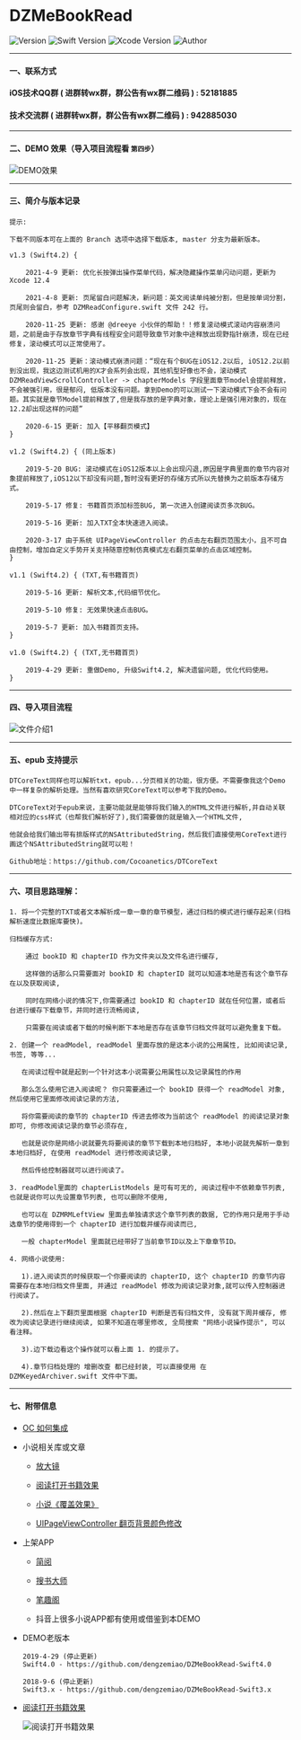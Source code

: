 # DZMeBookRead

![Version](https://img.shields.io/badge/Version-1.3-orange.svg)
![Swift Version](https://img.shields.io/badge/Swift-4.2-orange.svg)
![Xcode Version](https://img.shields.io/badge/Xcode-12.4-orange.svg)
![Author](https://img.shields.io/badge/Author-DZM-blue.svg)

***

#### 一、联系方式

#### iOS技术QQ群 ( 进群转wx群，群公告有wx群二维码 ) :  52181885 
#### 技术交流群 ( 进群转wx群，群公告有wx群二维码 ) : 942885030

***

#### 二、DEMO 效果（导入项目流程看 `第四步`）

![DEMO效果](gif_0.gif)

***

#### 三、简介与版本记录

```
提示: 

下载不同版本可在上面的 Branch 选项中选择下载版本, master 分支为最新版本。

v1.3 (Swift4.2) {
    
    2021-4-9 更新: 优化长按弹出操作菜单代码，解决隐藏操作菜单闪动问题，更新为 Xcode 12.4
    
    2021-4-8 更新: 页尾留白问题解决，新问题：英文阅读单纯被分割，但是按单词分割，页尾则会留白，参考 DZMReadConfigure.swift 文件 242 行。
    
    2020-11-25 更新: 感谢 @dreeye 小伙伴的帮助！！修复滚动模式滚动内容崩溃问题，之前是由于存放章节字典有线程安全问题导致章节对象中途释放出现野指针崩溃，现在已经修复，滚动模式可以正常使用了。 

    2020-11-25 更新：滚动模式崩溃问题：“现在有个BUG在iOS12.2以后, iOS12.2以前到没出现，我这边测试机用的X才会系列会出现，其他机型好像也不会，滚动模式 DZMReadViewScrollController -> chapterModels 字段里面章节model会提前释放，不会被强引用，很是郁闷, 低版本没有问题。拿到Demo的可以测试一下滚动模式下会不会有问题。其实就是章节Model提前释放了,但是我存放的是字典对象，理论上是强引用对象的，现在12.2却出现这样的问题”

    2020-6-15 更新: 加入【平移翻页模式】
}

v1.2 (Swift4.2) { (同上版本)

    2019-5-20 BUG: 滚动模式在iOS12版本以上会出现闪退,原因是字典里面的章节内容对象提前释放了,iOS12以下却没有问题,暂时没有更好的存储方式所以先替换为之前版本存储方式。
    
    2019-5-17 修复: 书籍首页添加标签BUG, 第一次进入创建阅读页多次BUG。

    2019-5-16 更新: 加入TXT全本快速进入阅读。

    2020-3-17 由于系统 UIPageViewController 的点击左右翻页范围太小，且不可自由控制，增加自定义手势开关支持随意控制仿真模式左右翻页菜单的点击区域控制。
}

v1.1 (Swift4.2) { (TXT,有书籍首页)

    2019-5-16 更新: 解析文本,代码细节优化。
    
    2019-5-10 修复: 无效果快速点击BUG。
    
    2019-5-7 更新: 加入书籍首页支持。
}

v1.0 (Swift4.2) { (TXT,无书籍首页)

    2019-4-29 更新: 重做Demo, 升级Swift4.2, 解决遗留问题, 优化代码使用。
}
```

***

#### 四、导入项目流程

![文件介绍1](icon_0.png)

***

#### 五、epub 支持提示

```
DTCoreText同样也可以解析txt，epub...分页相关的功能，很方便。不需要像我这个Demo中一样复杂的解析处理。当然有喜欢研究CoreText可以参考下我的Demo。

DTCoreText对于epub来说，主要功能就是能够将我们输入的HTML文件进行解析,并自动关联相对应的css样式（也帮我们解析好了),我们需要做的就是输入一个HTML文件,

他就会给我们输出带有排版样式的NSAttributedString，然后我们直接使用CoreText进行画这个NSAttributedString就可以啦！

Github地址：https://github.com/Cocoanetics/DTCoreText
```

***

#### 六、项目思路理解：

    1. 将一个完整的TXT或者文本解析成一章一章的章节模型，通过归档的模式进行缓存起来(归档解析速度比数据库要快)。

    归档缓存方式:

        通过 bookID 和 chapterID 作为文件夹以及文件名进行缓存,

        这样做的话那么只需要面对 bookID 和 chapterID 就可以知道本地是否有这个章节存在以及获取阅读,
        
        同时在网络小说的情况下,你需要通过 bookID 和 chapterID 就在任何位置，或者后台进行缓存下载章节，并同时进行流畅阅读,
        
        只需要在阅读或者下载的时候判断下本地是否存在该章节归档文件就可以避免重复下载。
        
    2. 创建一个 readModel, readModel 里面存放的是这本小说的公用属性, 比如阅读记录, 书签, 等等...

       在阅读过程中就是起到一个针对这本小说需要公用属性以及记录属性的作用
       
       那么怎么使用它进入阅读呢？ 你只需要通过一个 bookID 获得一个 readModel 对象, 然后使用它里面修改阅读记录的方法, 
       
       将你需要阅读的章节的 chapterID 传进去修改为当前这个 readModel 的阅读记录对象即可, 你修改阅读记录的章节必须存在,
       
       也就是说你是网络小说就要先将要阅读的章节下载到本地归档好, 本地小说就先解析一章到本地归档好, 在使用 readModel 进行修改阅读记录,
       
       然后传给控制器就可以进行阅读了。
       
    3. readModel里面的 chapterListModels 是可有可无的, 阅读过程中不依赖章节列表, 也就是说你可以先设置章节列表, 也可以删除不使用,

       也可以在 DZMRMLeftView 里面去单独请求这个章节列表的数据, 它的作用只是用于手动选章节的使用得到一个 chapterID 进行加载并缓存阅读而已,
       
       一般 chapterModel 里面就已经带好了当前章节ID以及上下章章节ID。
       
    4. 网络小说使用:
        
       1).进入阅读页的时候获取一个你要阅读的 chapterID, 这个 chapterID 的章节内容需要存在本地归档文件里面, 并通过 readModel 修改为阅读记录对象,就可以传入控制器进行阅读了。
       
       2).然后在上下翻页里面根据 chapterID 判断是否有归档文件, 没有就下周并缓存, 修改为阅读记录进行继续阅读, 如果不知道在哪里修改, 全局搜索 "网络小说操作提示", 可以看注释。
       
       3).边下载边看这个操作就可以看上面 1. 的提示了。
       
       4).章节归档处理的 增删改查 都已经封装, 可以直接使用 在 DZMKeyedArchiver.swift 文件中下面。

***

#### 七、附带信息

* [OC 如何集成](https://github.com/dengzemiao/OCDZMeBookRead)

* 小说相关库或文章

    * [放大镜](https://github.com/dengzemiao/DZMMagnifierView)

    * [阅读打开书籍效果](https://github.com/dengzemiao/DZMAnimatedTransitioning)

    * [小说《覆盖效果》](https://github.com/dengzemiao/DZMCoverAnimation)

    * [UIPageViewController 翻页背景颜色修改](http://www.jianshu.com/p/3e75fa22ada8) 

* 上架APP

    * [简阅](https://apps.apple.com/cn/app/id1494994480)

    * [搜书大师](https://apps.apple.com/cn/app/id1523194349)

    * [笔趣阁](https://apps.apple.com/cn/app/id1367152987)

    * 抖音上很多小说APP都有使用或借鉴到本DEMO

* DEMO老版本

    ```
    2019-4-29 (停止更新)
    Swift4.0 - https://github.com/dengzemiao/DZMeBookRead-Swift4.0

    2018-9-6 (停止更新)
    Swift3.x - https://github.com/dengzemiao/DZMeBookRead-Swift3.x
    ```
    
* [阅读打开书籍效果](https://github.com/dengzemiao/DZMAnimatedTransitioning)

    ![阅读打开书籍效果](gif_1.gif)
